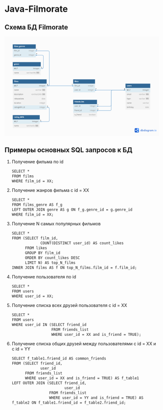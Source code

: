 # Java-Filmorate

## Схема БД Filmorate
<picture>
    <img src="https://raw.githubusercontent.com/MishanyaCh/java-filmorate/a40926fdecd8024582961e2442509429ecc2e379/FilmorateDB%20schema.png">
</picture>

## Примеры основных SQL запросов к БД
1. Получение фильма по id
   ~~~
   SELECT *
   FROM films
   WHERE film_id = ХХ;
   ~~~ 
2. Получение жанров фильма с id = XX
   ~~~
   SELECT *
   FROM films_genre AS f_g 	   
   LEFT OUTER JOIN genre AS g ON f_g.genre_id = g.genre_id
   WHERE film_id = ХХ; 
   ~~~
3. Получение N самых популярных фильмов
   ~~~
   SELECT *
   FROM (SELECT film_id,
                COUNT(DISTINCT user_id) AS count_likes
         FROM likes
         GROUP BY film_id
         ORDER BY count_likes DESC
         LIMIT N) AS top_N_films
   INNER JOIN films AS f ON top_N_films.film_id = f.film_id;  
   ~~~
4. Получение пользователя по id
   ~~~
   SELECT *
   FROM users
   WHERE user_id = ХХ;
   ~~~
5. Получение списка всех друзей пользователя с id = XX
   ~~~
   SELECT *
   FROM users
   WHERE user_id IN (SELECT friend_id
                     FROM friends_list
                     WHERE user_id = XX and is_friend = TRUE);
   ~~~
6. Получение списка общих друзей между пользователями с id = XX и с id = YY
   ~~~
   SELECT f_table1.friend_id AS common_friends
   FROM (SELECT friend_id,
                user_id
         FROM friends_list
         WHERE user_id = XX and is_friend = TRUE) AS f_table1
   LEFT OUTER JOIN (SELECT friend_id,
                           user_id
                    FROM friends_list
                    WHERE user_id = YY and is_friend = TRUE) AS f_table2 ON f_table1.friend_id = f_table2.friend_id;
   ~~~
